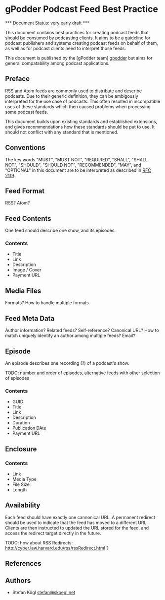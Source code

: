 gPodder Podcast Feed Best Practice
==================================

*** Document Status: very early draft ***

This document contains best practices for creating podcast feeds that should be
consumed by podcasting clients. It aims to be a guideline for podcast
publishers and systems creating podcast feeds on behalf of them, as well as for
podcast clients need to interpret those feeds.

This document is published by the [gPodder team] [gpodder] but aims for general
compatability among podcast applications.


Preface
-------

RSS and Atom feeds are commonly used to distribute and describe podcasts. Due
to their generic definition, they can be ambigously interpreted for the use
case of podcasts. This often resulted in incompatible uses of these standards
which then caused problems when processing some podcast feeds.

This document builds upon existing standards and established extensions, and
gives recommendations how these standards should be put to use. It should not
conflict with any standard that is mentioned.


Conventions
-----------

The key words "MUST", "MUST NOT", "REQUIRED", "SHALL", "SHALL NOT", "SHOULD",
"SHOULD NOT", "RECOMMENDED", "MAY", and "OPTIONAL" in this document are to be
interpreted as described in [RFC 2119][RFC2119].


Feed Format
-----------

RSS? Atom?


Feed Contents
-------------

One feed should describe one show, and its episodes.


### Contents

* Title
* Link
* Description
* Image / Cover
* Payment URL


Media Files
-----------

Formats? How to handle multiple formats


Feed Meta Data
--------------

Author information? Related feeds? Self-reference? Canonical URL?
How to match uniquely identify an author among multiple feeds? Email?


Episode
-------

An episode describes one recording (?) of a podcast's show.

TODO: number and order of episodes, alternative feeds with other selection of
episodes


### Contents

* GUID
* Title
* Link
* Description
* Duration
* Publication DAte
* Payment URL



Enclosure
---------

### Contents

* Link
* Media Type
* File Size
* Length



Availability
------------

Each feed should have exactly one cannonical URL. A permanent redirect should
be used to indicate that the feed has moved to a different URL. Clients are
then instructed to updated the URL stored for the feed, and access the redirect
target directly in the future.

TODO: how about RSS Redirects: http://cyber.law.harvard.edu/rss/rssRedirect.html ?




References
----------

[RFC2119]: http://www.ietf.org/rfc/rfc2119.txt "RFC 2119 Key words for use in RFCs to Indicate Requirement Levels"
[gpodder]: https://github.com/gpodder/ "gPodder projects"


Authors
-------

* Stefan Kögl <stefan@skoegl.net>
